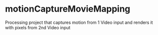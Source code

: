 # motionCaptureMovieMapping
Processing project that captures motion from 1 Video input and renders it with pixels from 2nd Video input
